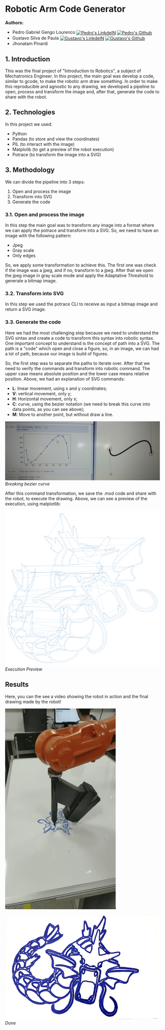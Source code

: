 # Robotic Arm Code Generator

**Authors:**
- Pedro Gabriel Gengo Lourenco <a href="https://www.linkedin.com/in/pedrogengo/"><img align="center" alt="Pedro's LinkdeIN" width="15px" src="https://cdn.jsdelivr.net/npm/simple-icons@v3/icons/linkedin.svg" /></a> <a href="https://github.com/pedrogengo"><img align="center" alt="Pedro's Github" width="15px" src="https://cdn.jsdelivr.net/npm/simple-icons@v3/icons/github.svg" /></a> 
- Gustavo Silva de Paula <a href="https://www.linkedin.com/in/gustavosdepaula/"><img align="center" alt="Gustavo's LinkdeIN" width="15px" src="https://cdn.jsdelivr.net/npm/simple-icons@v3/icons/linkedin.svg" /></a> <a href="https://github.com/gustavosdepaula"><img align="center" alt="Gustavo's Github" width="15px" src="https://cdn.jsdelivr.net/npm/simple-icons@v3/icons/github.svg" /></a>
- Jhonatam Pinardi

## 1. Introduction

This was the final project of "Introduction to Robotics", a subject of Mechatronics Engineer. In this project, the main goal was develop a code, similar to gcode, to make the robotic arm draw something. In order to make this reproducible and agnostic to any drawing, we developed a pipeline to open, process and transform the image and, after that, generate the code to share with the robot.

## 2. Technologies

In this project we used:

- Python
- Pandas (to store and view the coordinates)
- PIL (to interact with the image)
- Matplolib (to get a preview of the robot execution)
- Potrace (to transform the image into a SVG)

## 3. Methodology

We can divide the pipeline into 3 steps:

1. Open and process the image
2. Transform into SVG
3. Generate the code

### 3.1. Open and process the image

In this step the main goal was to transform any image into a format where we can apply the potrace and transform into a SVG. So, we need to have an image with the following pattern:

- Jpeg
- Gray scale
- Only edges

So, we apply some transformation to achieve this. The first one was check if the image was a jpeg, and if no, transform to a jpeg. After that we open the jpeg image in gray scale mode and apply the Adaptative Threshold to generate a bitmap image.

### 3.2. Transform into SVG

In this step we used the potrace CLI to receive as input a bitmap image and return a SVG image.

### 3.3. Generate the code

Here we had the most challenging step because we need to understand the SVG sintax and create a code to transform this syntax into robotic syntax. One important concept to understand is the concept of path into a SVG. The path is a "code" which open and close a figure, so, in an image, we can had a lot of path, because our image is build of figures.

So, the first step was to separate the paths to iterate over. After that we need to verify the commands and transform into robotic command. The upper case means absolute position and the lower case means relative position. Above, we had an explanation of SVG commands:

- **L**: linear movement, using x and y coordinates;
- **V**: vertical movement, only y;
- **H**: Horizontal movement, only x; 
- **C**: curve, using the bezier notation (we need to break this curve into data points, as you can see above);
- **M**: Move to another point, but without draw a line.

![Alt text](imgs/bezier_example.jpeg "Breaking bezier curve")
*Breaking bezier curve*

After this command transformation, we save the .mod code and share with the robot, to execute the drawing. Above, we can see a preview of the execution, using matplotlib:

![Alt text](imgs/execution_preview.PNG "execution_preview")
*Execution Preview*

## Results

Here, you can the see a video showing the robot in action and the final drawing made by the robot!

![Alt text](imgs/final_drawing.gif "Result")

![Alt text](imgs/done.jpg "Done")
*Done*
